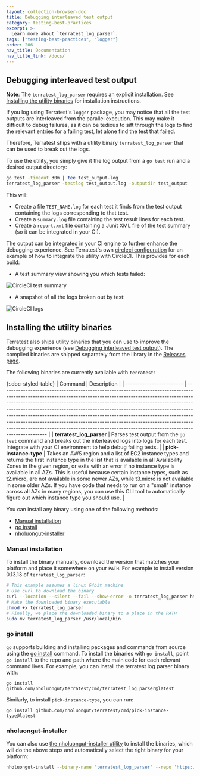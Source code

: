 ```yaml
---
layout: collection-browser-doc
title: Debugging interleaved test output
category: testing-best-practices
excerpt: >-
  Learn more about `terratest_log_parser`.
tags: ["testing-best-practices", "logger"]
order: 206
nav_title: Documentation
nav_title_link: /docs/
---
```


## Debugging interleaved test output

**Note**: The `terratest_log_parser` requires an explicit installation. See [Installing the utility
binaries](#installing-the-utility-binaries) for installation instructions.

If you log using Terratest's `logger` package, you may notice that all the test outputs are interleaved from the
parallel execution. This may make it difficult to debug failures, as it can be tedious to sift through the logs to find
the relevant entries for a failing test, let alone find the test that failed.

Therefore, Terratest ships with a utility binary `terratest_log_parser` that can be used to break out the logs.

To use the utility, you simply give it the log output from a `go test` run and a desired output directory:

```bash
go test -timeout 30m | tee test_output.log
terratest_log_parser -testlog test_output.log -outputdir test_output
```

This will:

- Create a file `TEST_NAME.log` for each test it finds from the test output containing the logs corresponding to that
  test.
- Create a `summary.log` file containing the test result lines for each test.
- Create a `report.xml` file containing a Junit XML file of the test summary (so it can be integrated in your CI).

The output can be integrated in your CI engine to further enhance the debugging experience. See Terratest's own
[circleci configuration](https://github.com/nholuongut/terratest/blob/master/.circleci/config.yml) for an example of how to integrate the utility with CircleCI. This
provides for each build:

- A test summary view showing you which tests failed:

![CircleCI test summary]({{site.baseurl}}/assets/img/docs/debugging-interleaved-test-output/circleci-test-summary.png)

- A snapshot of all the logs broken out by test:

![CircleCI logs]({{site.baseurl}}/assets/img/docs/debugging-interleaved-test-output/circleci-logs.png)

## Installing the utility binaries

Terratest also ships utility binaries that you can use to improve the debugging experience (see [Debugging interleaved
test output](#debugging-interleaved-test-output)). The compiled binaries are shipped separately from the library in the
[Releases page](https://github.com/nholuongut/terratest/releases).

The following binaries are currently available with `terratest`:

{:.doc-styled-table}
| Command                  | Description                                                                                                                                                                                                                                                                                                                                                                                                                                                                                                                                                                           |
| ------------------------ | ------------------------------------------------------------------------------------------------------------------------------------------------------------------------------------------------------------------------------------------------------------------------------------------------------------------------------------------------------------------------------------------------------------------------------------------------------------------------------------------------------------------------------------------------------------------------------------- |
| **terratest_log_parser** | Parses test output from the `go test` command and breaks out the interleaved logs into logs for each test. Integrate with your CI environment to help debug failing tests.                                                                                                                                                                                                                                                                                                                                                                                                            |
| **pick-instance-type**   | Takes an AWS region and a list of EC2 instance types and returns the first instance type in the list that is available in all Availability Zones in the given region, or exits with an error if no instance type is available in all AZs. This is useful because certain instance types, such as t2.micro, are not available in some newer AZs, while t3.micro is not available in some older AZs. If you have code that needs to run on a "small" instance across all AZs in many regions, you can use this CLI tool to automatically figure out which instance type you should use. |

You can install any binary using one of the following methods:

- [Manual installation](#manual-installation)
- [go install](#go-install)
- [nholuongut-installer](#nholuongut-installer)

### Manual installation

To install the binary manually, download the version that matches your platform and place it somewhere on your `PATH`.
For example to install version 0.13.13 of `terratest_log_parser`:

```bash
# This example assumes a linux 64bit machine
# Use curl to download the binary
curl --location --silent --fail --show-error -o terratest_log_parser https://github.com/nholuongut/terratest/releases/download/v0.13.13/terratest_log_parser_linux_amd64
# Make the downloaded binary executable
chmod +x terratest_log_parser
# Finally, we place the downloaded binary to a place in the PATH
sudo mv terratest_log_parser /usr/local/bin
```

### go install

`go` supports building and installing packages and commands from source using the [go
install](https://pkg.go.dev/cmd/go#hdr-Compile_and_install_packages_and_dependencies) command. To install the binaries
with `go install`, point `go install` to the repo and path where the main code for each relevant command lives. For
example, you can install the terratest log parser binary with:

```
go install github.com/nholuongut/terratest/cmd/terratest_log_parser@latest
```

Similarly, to install `pick-instance-type`, you can run:

```
go install github.com/nholuongut/terratest/cmd/pick-instance-type@latest
```

### nholuongut-installer

You can also use [the nholuongut-installer utility](https://github.com/nholuongut-io/nholuongut-installer) to install the
binaries, which will do the above steps and automatically select the right binary for your platform:

```bash
nholuongut-install --binary-name 'terratest_log_parser' --repo 'https://github.com/nholuongut/terratest' --tag 'v0.13.13'
```
